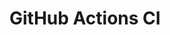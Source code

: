 # GitHub Actions CI





























































































































































































































































































































































































































































































































































































































































































































































































































































































































































































































































































































































































































































































































































































































































































































































































































































































































































































































































































































































































































































































































































































































































































































































































































































































































































































































































































































































































































































































































































































































































































































































































































































































































































































































































































































































































































































































































































































































































